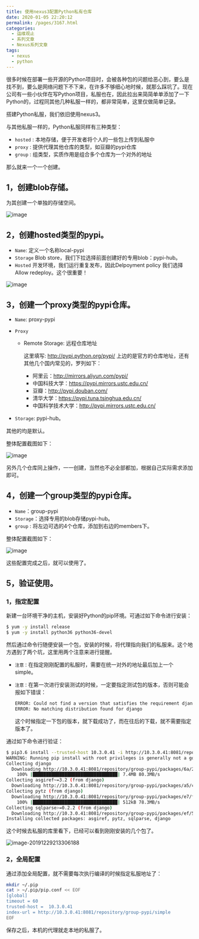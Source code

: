 ```yaml
---
title: 使用nexus3配置Python私有仓库
date: 2020-01-05 22:20:12
permalink: /pages/3167.html
categories:
  - 运维观止
  - 系列文章
  - Nexus系列文章
tags:
  - nexus
  - python
---
```


很多时候在部署一些开源的Python项目时，会被各种包的问题给恶心到，要么是找不到，要么是网络问题下不下来，在许多不够细心地时候，就那么踩坑了。现在公司有一些小伙伴在写Python项目，私服也在，因此拉出来简简单单添加了一下Python的，过程同其他几种私服一样的，都非常简单，这里仅做简单记录。

搭建Python私服，我们依旧使用nexus3。

与其他私服一样的，Python私服同样有三种类型：

- `hosted` : 本地存储，便于开发者将个人的一些包上传到私服中
- `proxy` : 提供代理其他仓库的类型，如豆瓣的pypi仓库
- `group` : 组类型，实质作用是组合多个仓库为一个对外的地址

那么就来一个一个创建。

## 1，创建blob存储。

为其创建一个单独的存储空间。

![image](https://tva4.sinaimg.cn/large/008k1Yt0ly1grh160vwm6j31a80jwgnl.jpg)

## 2，创建hosted类型的pypi。

- `Name`: 定义一个名称local-pypi
- `Storage`
  Blob store，我们下拉选择前面创建好的专用blob：pypi-hub。
- `Hosted`
  开发环境，我们运行重复发布，因此Delpoyment policy 我们选择Allow redeploy。这个很重要！

![image](https://tva4.sinaimg.cn/large/008k1Yt0ly1grh168s48dj31ak0qm77w.jpg)

## 3，创建一个proxy类型的pypi仓库。

- `Name`: proxy-pypi

- `Proxy`

  - Remote Storage: 远程仓库地址

    这里填写: http://pypi.python.org/pypi/
    上边的是官方的仓库地址，还有其他几个国内常见的，罗列如下：

    - 阿里云：http://mirrors.aliyun.com/pypi/
    - 中国科技大学：https://pypi.mirrors.ustc.edu.cn/
    - 豆瓣：http://pypi.douban.com/
    - 清华大学：https://pypi.tuna.tsinghua.edu.cn/
    - 中国科学技术大学：http://pypi.mirrors.ustc.edu.cn/

- `Storage`: pypi-hub。

其他的均是默认。

整体配置截图如下：

![image](https://tva4.sinaimg.cn/large/008k1Yt0ly1grh16fvws3j31ai0ucn1m.jpg)

另外几个仓库同上操作，一一创建，当然也不必全部都加，根据自己实际需求添加即可。

## 4，创建一个group类型的pypi仓库。

- `Name`：group-pypi
- `Storage`：选择专用的blob存储pypi-hub。
- `group` : 将左边可选的4个仓库，添加到右边的members下。

整体配置截图如下：

![image](https://tvax1.sinaimg.cn/large/008k1Yt0ly1grh16m13elj31ag0xan1h.jpg)

这些配置完成之后，就可以使用了。

## 5，验证使用。

### 1，指定配置

新建一台环境干净的主机，安装好Python的pip环境。可通过如下命令进行安装：

```sh
$ yum -y install release
$ yum -y install python36 python36-devel
```

然后通过命令行随便安装一个包，安装的时候，将代理指向我们的私服来。这个地方遇到了两个坑，这里用两个注意来进行提醒。

- `注意：`在指定刚刚配置的私服时，需要在统一对外的地址最后加上一个simple。

- `注意：`在第一次进行安装测试的时候，一定要指定测试包的版本，否则可能会报如下错误：

  ```sh
  ERROR: Could not find a version that satisfies the requirement django (from versions: none)
  ERROR: No matching distribution found for django
  ```

  这个时候指定一下包的版本，就下载成功了，而在往后的下载，就不需要指定版本了。

通过如下命令进行验证：

```sh
$ pip3.6 install --trusted-host 10.3.0.41 -i http://10.3.0.41:8081/repository/group-pypi/simple django
WARNING: Running pip install with root privileges is generally not a good idea. Try `pip3.6 install --user` instead.
Collecting django
  Downloading http://10.3.0.41:8081/repository/group-pypi/packages/6a/23/08f7fd7afdd24184a400fcaebf921bd09b5b5235cbd62ffa02308a7d35d6/Django-3.0.1-py3-none-any.whl (7.4MB)
    100% |████████████████████████████████| 7.4MB 80.3MB/s
Collecting asgiref~=3.2 (from django)
  Downloading http://10.3.0.41:8081/repository/group-pypi/packages/a5/cb/5a235b605a9753ebcb2730c75e610fb51c8cab3f01230080a8229fa36adb/asgiref-3.2.3-py2.py3-none-any.whl
Collecting pytz (from django)
  Downloading http://10.3.0.41:8081/repository/group-pypi/packages/e7/f9/f0b53f88060247251bf481fa6ea62cd0d25bf1b11a87888e53ce5b7c8ad2/pytz-2019.3-py2.py3-none-any.whl (509kB)
    100% |████████████████████████████████| 512kB 78.3MB/s
Collecting sqlparse>=0.2.2 (from django)
  Downloading http://10.3.0.41:8081/repository/group-pypi/packages/ef/53/900f7d2a54557c6a37886585a91336520e5539e3ae2423ff1102daf4f3a7/sqlparse-0.3.0-py2.py3-none-any.whl
Installing collected packages: asgiref, pytz, sqlparse, django
```

这个时候去私服的库里看下，已经可以看到刚刚安装的几个包了。

![image-20191229213306188](https://cdn.jsdelivr.net/gh/eryajf/t@master/t/image-20191229213306188.png)

### 2，全局配置

通过添加全局配置，就不需要每次执行编译的时候指定私服地址了：

```sh
mkdir ~/.pip
cat > ~/.pip/pip.conf << EOF
[global]
timeout = 60
trusted-host =  10.3.0.41
index-url = http://10.3.0.41:8081/repository/group-pypi/simple
EOF
```

保存之后，本机的代理就走本地的私服了。